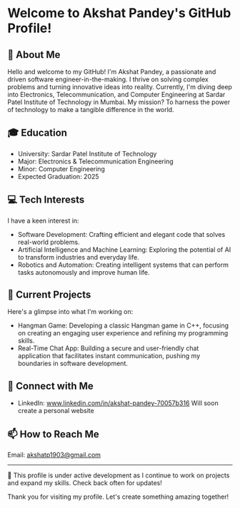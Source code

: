 # Welcome to Akshat Pandey's GitHub Profile!

## 👋 About Me
Hello and welcome to my GitHub! I'm Akshat Pandey, a passionate and driven software engineer-in-the-making. I thrive on solving complex problems and turning innovative ideas into reality. Currently, I'm diving deep into Electronics, Telecommunication, and Computer Engineering at Sardar Patel Institute of Technology in Mumbai. My mission? To harness the power of technology to make a tangible difference in the world.

## 🎓 Education
- University: Sardar Patel Institute of Technology
- Major: Electronics & Telecommunication Engineering
- Minor: Computer Engineering
- Expected Graduation: 2025

## 💻 Tech Interests
I have a keen interest in:
- Software Development: Crafting efficient and elegant code that solves real-world problems.
- Artificial Intelligence and Machine Learning: Exploring the potential of AI to transform industries and everyday life.
- Robotics and Automation: Creating intelligent systems that can perform tasks autonomously and improve human life.

## 🚀 Current Projects
Here's a glimpse into what I'm working on:
- Hangman Game: Developing a classic Hangman game in C++, focusing on creating an engaging user experience and refining my programming skills.
- Real-Time Chat App: Building a secure and user-friendly chat application that facilitates instant communication, pushing my boundaries in software development.


## 🔗 Connect with Me
- LinkedIn: www.linkedin.com/in/akshat-pandey-70057b316
Will soon create a personal website

## 📫 How to Reach Me
Email: akshatp1903@gmail.com

---

🌱 This profile is under active development as I continue to work on projects and expand my skills. Check back often for updates!

Thank you for visiting my profile. Let's create something amazing together!
